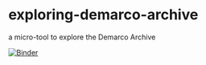 # exploring-demarco-archive
a micro-tool to explore the Demarco Archive

[![Binder](https://mybinder.org/badge_logo.svg)](https://mybinder.org/v2/gh/simonsaysL/exploring-demarco-archive/HEAD?filepath=https%3A%2F%2Fgithub.com%2FsimonsaysL%2Fexploring-demarco-archive%2Fblob%2Fmain%2FExploring%2520the%2520Demarco%2520Archive.ipynb)
